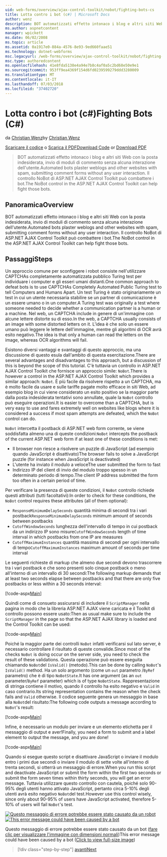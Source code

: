 ```yaml
---
uid: web-forms/overview/ajax-control-toolkit/nobot/fighting-bots-cs
title: Lotta contro i bot (c#) | Microsoft Docs
author: wenz
description: BOT automatizzati effetto intonaco i blog e altri siti Web con la posta indesiderata, invio di moduli di commento senza alcuna interazione dell'utente. Controllo NoBot di ASP.NET AJAX svantaggio...
ms.author: aspnetcontent
manager: wpickett
ms.date: 06/02/2008
ms.topic: article
ms.assetid: 0a1917e0-884a-4576-8e93-9ed660faae51
ms.technology: dotnet-webforms
msc.legacyurl: /web-forms/overview/ajax-control-toolkit/nobot/fighting-bots-cs
msc.type: authoredcontent
ms.openlocfilehash: 41e8fda5138e4a94e7b8c4af0a5c2bd68e50e9e1
ms.sourcegitcommit: 953ff9ea4369f154d6fd0239599279ddd3280009
ms.translationtype: MT
ms.contentlocale: it-IT
ms.lasthandoff: 07/03/2018
ms.locfileid: "37402720"
---
```

<a name="fighting-bots-c"></a><span data-ttu-id="78d70-104">Lotta contro i bot (c#)</span><span class="sxs-lookup"><span data-stu-id="78d70-104">Fighting Bots (C#)</span></span>
====================
<span data-ttu-id="78d70-105">da [Christian Wenz](https://github.com/wenz)</span><span class="sxs-lookup"><span data-stu-id="78d70-105">by [Christian Wenz](https://github.com/wenz)</span></span>

<span data-ttu-id="78d70-106">[Scaricare il codice](http://download.microsoft.com/download/9/3/f/93f8daea-bebd-4821-833b-95205389c7d0/NoBot0.cs.zip) o [Scarica il PDF](http://download.microsoft.com/download/b/6/a/b6ae89ee-df69-4c87-9bfb-ad1eb2b23373/nobot0CS.pdf)</span><span class="sxs-lookup"><span data-stu-id="78d70-106">[Download Code](http://download.microsoft.com/download/9/3/f/93f8daea-bebd-4821-833b-95205389c7d0/NoBot0.cs.zip) or [Download PDF](http://download.microsoft.com/download/b/6/a/b6ae89ee-df69-4c87-9bfb-ad1eb2b23373/nobot0CS.pdf)</span></span>

> <span data-ttu-id="78d70-107">BOT automatizzati effetto intonaco i blog e altri siti Web con la posta indesiderata, invio di moduli di commento senza alcuna interazione dell'utente.</span><span class="sxs-lookup"><span data-stu-id="78d70-107">Automated bots plaster weblogs and other websites with spam, submitting comment forms without any user interaction.</span></span> <span data-ttu-id="78d70-108">Il controllo NoBot di ASP.NET AJAX Control Toolkit può combattere i bot.</span><span class="sxs-lookup"><span data-stu-id="78d70-108">The NoBot control in the ASP.NET AJAX Control Toolkit can help fight those bots.</span></span>


## <a name="overview"></a><span data-ttu-id="78d70-109">Panoramica</span><span class="sxs-lookup"><span data-stu-id="78d70-109">Overview</span></span>

<span data-ttu-id="78d70-110">BOT automatizzati effetto intonaco i blog e altri siti Web con la posta indesiderata, invio di moduli di commento senza alcuna interazione dell'utente.</span><span class="sxs-lookup"><span data-stu-id="78d70-110">Automated bots plaster weblogs and other websites with spam, submitting comment forms without any user interaction.</span></span> <span data-ttu-id="78d70-111">Il controllo NoBot di ASP.NET AJAX Control Toolkit può combattere i bot.</span><span class="sxs-lookup"><span data-stu-id="78d70-111">The NoBot control in the ASP.NET AJAX Control Toolkit can help fight those bots.</span></span>

## <a name="steps"></a><span data-ttu-id="78d70-112">Passaggi</span><span class="sxs-lookup"><span data-stu-id="78d70-112">Steps</span></span>

<span data-ttu-id="78d70-113">Un approccio comune per sconfiggere i robot consiste nell'utilizzare CAPTCHAs completamente automatizzata pubblico Turing test per individuare i computer e gli esseri umani distanti.</span><span class="sxs-lookup"><span data-stu-id="78d70-113">One common approach to defeat bots is to use CAPTCHAs Completely Automated Public Turing test to tell Computers and Humans Apart.</span></span> <span data-ttu-id="78d70-114">Un test Turing è stato originariamente un test in cui un utente necessaria stabilire se un partner di comunicazione è un essere umano o in un computer.</span><span class="sxs-lookup"><span data-stu-id="78d70-114">A Turing test was originally a test where someone needed to decide whether a communication partner is a human or a machine.</span></span> <span data-ttu-id="78d70-115">Nel web, un CAPTCHA include in genere di un'immagine con alcune lettere distorte su di esso.</span><span class="sxs-lookup"><span data-stu-id="78d70-115">In the web, a CAPTCHA usually consists of an image with some distorted letters on it.</span></span> <span data-ttu-id="78d70-116">L'idea è che solo un essere umano può leggere le lettere dell'immagine, mentre gli algoritmi di OCR avrà esito negativo.</span><span class="sxs-lookup"><span data-stu-id="78d70-116">The idea is that only a human can read the letters on the image, whereas OCR algorithms will fail.</span></span>

<span data-ttu-id="78d70-117">Esistono diversi vantaggi e svantaggi di questo approccio, ma una discussione di questo esula dall'ambito di questa esercitazione.</span><span class="sxs-lookup"><span data-stu-id="78d70-117">There are several advantages and disadvantages to this approach, but a discussion of this is beyond the scope of this tutorial.</span></span> <span data-ttu-id="78d70-118">C'è tuttavia un controllo in ASP.NET AJAX Control Toolkit che fornisce un approccio simile: `NoBot`.</span><span class="sxs-lookup"><span data-stu-id="78d70-118">There is however a control in the ASP.NET AJAX Control Toolkit which provides a similar approach: `NoBot`.</span></span> <span data-ttu-id="78d70-119">È più facile da risolvere rispetto a un CAPTCHA, ma è molto facile da usare e sulle tariffe pagate molto efficace in siti Web, ad esempio blog in cui viene considerato un esito positivo se la maggior parte dalla posta indesiderata tentativi sono annullate, quale la `NoBot` controllo può eseguire operazioni.</span><span class="sxs-lookup"><span data-stu-id="78d70-119">It is easier to overcome than a CAPTCHA, but is very easy to use and fares extremely well on websites like blogs where it is considered a success if most spam attempts are defeated, which the `NoBot` control can do.</span></span>

<span data-ttu-id="78d70-120">`NoBot` intercetta il postback di ASP.NET web form corrente, se viene soddisfatta almeno una di queste condizioni:</span><span class="sxs-lookup"><span data-stu-id="78d70-120">`NoBot` intercepts the postback of the current ASP.NET web form if at least one of these conditions is met:</span></span>

- <span data-ttu-id="78d70-121">Il browser non riesce a risolvere un puzzle di JavaScript (ad esempio quando JavaScript è disattivato)</span><span class="sxs-lookup"><span data-stu-id="78d70-121">The browser fails to solve a JavaScript puzzle (for instance when JavaScript is deactivated)</span></span>
- <span data-ttu-id="78d70-122">L'utente ha inviato il modulo a veloce</span><span class="sxs-lookup"><span data-stu-id="78d70-122">The user submitted the form to fast</span></span>
- <span data-ttu-id="78d70-123">Indirizzo IP del client di invio del modulo troppo spesso in un determinato periodo di tempo.</span><span class="sxs-lookup"><span data-stu-id="78d70-123">The client IP address submitted the form too often in a certain period of time.</span></span>

<span data-ttu-id="78d70-124">Per verificare la presenza di queste condizioni, il `NoBot` controllo richiede questi attributi (tutti facoltativi):</span><span class="sxs-lookup"><span data-stu-id="78d70-124">In order to check for these conditions, the `NoBot` control requires these attributes (all of them optional):</span></span>

- <span data-ttu-id="78d70-125">`ResponseMinimumDelaySeconds` quantità minima di secondi tra i vari postback</span><span class="sxs-lookup"><span data-stu-id="78d70-125">`ResponseMinimumDelaySeconds` minimum amount of seconds between postbacks</span></span>
- <span data-ttu-id="78d70-126">`CutoffWindowSeconds` lunghezza dell'intervallo di tempo in cui postback da un indirizzo IP sono misure</span><span class="sxs-lookup"><span data-stu-id="78d70-126">`CutoffWindowSeconds` length of time interval in which postbacks from one IP are measures</span></span>
- <span data-ttu-id="78d70-127">`CutoffMaximumInstances` quantità massima di secondi per ogni intervallo di tempo</span><span class="sxs-lookup"><span data-stu-id="78d70-127">`CutoffMaximumInstances` maximum amount of seconds per time interval</span></span>

<span data-ttu-id="78d70-128">Le seguenti richieste di markup che almeno due secondi devono trascorrere tra i vari postback e che sono presenti solo cinque postback o meno all'interno di un intervallo di 30 secondi:</span><span class="sxs-lookup"><span data-stu-id="78d70-128">The following markup demands that at least two seconds elapse between postbacks and that there are only five postbacks or less within a 30 seconds interval:</span></span>

[!code-aspx[Main](fighting-bots-cs/samples/sample1.aspx)]

<span data-ttu-id="78d70-129">Quindi come di consueto assicurarsi di includere il `ScriptManager` nella pagina in modo che la libreria ASP.NET AJAX viene caricata e il Toolkit di controllo possono essere usato:</span><span class="sxs-lookup"><span data-stu-id="78d70-129">Then as usual make sure to include the `ScriptManager` in the page so that the ASP.NET AJAX library is loaded and the Control Toolkit can be used:</span></span>

[!code-aspx[Main](fighting-bots-cs/samples/sample2.aspx)]

<span data-ttu-id="78d70-130">Poiché la maggior parte dei controlli `NoBot` infatti verificarsi sul lato server, è necessario controllare il risultato di queste convalide.</span><span class="sxs-lookup"><span data-stu-id="78d70-130">Since most of the checks `NoBot` is doing occur on the server side, you need to check the result of these validations.</span></span> <span data-ttu-id="78d70-131">Questa operazione può essere eseguita chiamando `NoBot`del `IsValid()` (metodo).</span><span class="sxs-lookup"><span data-stu-id="78d70-131">This can be done by calling `NoBot`'s `IsValid()` method.</span></span> <span data-ttu-id="78d70-132">Ha un solo argomento (come un `out` parametro /`ByRef` parametro) che è di tipo `NoBotState`.</span><span class="sxs-lookup"><span data-stu-id="78d70-132">It has one argument (as an `out` parameter/`ByRef` parameter) which is of type `NoBotState`.</span></span> <span data-ttu-id="78d70-133">Rappresentazione di stringa contiene il motivo, quando il controllo ha esito negativo e `Valid` in caso contrario.</span><span class="sxs-lookup"><span data-stu-id="78d70-133">Its string representation contains the reason when the check fails and `Valid` otherwise.</span></span> <span data-ttu-id="78d70-134">Il codice seguente genera un messaggio in base alla `NoBot`del risultato:</span><span class="sxs-lookup"><span data-stu-id="78d70-134">The following code outputs a message according to `NoBot`'s result:</span></span>

[!code-aspx[Main](fighting-bots-cs/samples/sample3.aspx)]

<span data-ttu-id="78d70-135">Infine, è necessario un modulo per inviare e un elemento etichetta per il messaggio di output e aver!</span><span class="sxs-lookup"><span data-stu-id="78d70-135">Finally, you need a form to submit and a label element to output the message, and you are done!</span></span>

[!code-aspx[Main](fighting-bots-cs/samples/sample4.aspx)]

<span data-ttu-id="78d70-136">Quando si esegue questo script e disattivare JavaScript o inviare il modulo entro i primi due secondi o inviare il modulo di sette volte all'interno di trenta secondi, si otterrà un messaggio di errore.</span><span class="sxs-lookup"><span data-stu-id="78d70-136">When you run this script and deactivate JavaScript or submit the form within the first two seconds or submit the form seven times within thirty seconds, you will get an error message.</span></span> <span data-ttu-id="78d70-137">Tuttavia utilizzare questo controllo con cautela, poiché solo 90-95% degli utenti hanno attivato JavaScript, pertanto circa 5-10% degli utenti avrà esito negativo `NoBot`del test.</span><span class="sxs-lookup"><span data-stu-id="78d70-137">However use this control wisely, since only about 90-95% of users have JavaScript activated, therefore 5-10% of users will fail `NoBot`'s test.</span></span>


<span data-ttu-id="78d70-138">[![Questo messaggio di errore potrebbe essere stato causato da un robot](fighting-bots-cs/_static/image2.png)](fighting-bots-cs/_static/image1.png)</span><span class="sxs-lookup"><span data-stu-id="78d70-138">[![This error message could have been caused by a bot](fighting-bots-cs/_static/image2.png)](fighting-bots-cs/_static/image1.png)</span></span>

<span data-ttu-id="78d70-139">Questo messaggio di errore potrebbe essere stato causato da un bot ([fare clic per visualizzare l'immagine con dimensioni normali](fighting-bots-cs/_static/image3.png))</span><span class="sxs-lookup"><span data-stu-id="78d70-139">This error message could have been caused by a bot ([Click to view full-size image](fighting-bots-cs/_static/image3.png))</span></span>

> [!div class="step-by-step"]
> [<span data-ttu-id="78d70-140">avanti</span><span class="sxs-lookup"><span data-stu-id="78d70-140">Next</span></span>](fighting-bots-vb.md)
